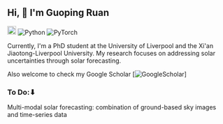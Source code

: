 ## Hi, 👋 I'm Guoping Ruan

<img src="https://code.visualstudio.com/favicon.ico" alt="VS Code" width="20"/> ![Python](https://img.shields.io/badge/-Python-3776AB?style=flat&logo=python&logoColor=white)
![PyTorch](https://img.shields.io/badge/-PyTorch-EE4C2C?style=flat&logo=PyTorch&logoColor=white)


Currently, I'm a PhD student at the University of Liverpool and the Xi'an Jiaotong-Liverpool University. My research focuses on addressing solar uncertainties through solar forecasting.

Also welcome to check my Google Scholar [![GoogleScholar](https://img.shields.io/badge/-googlescholar-#4285F4?style=flat&logo=googlescholar&logoColor=white)]


### To Do:⬇
Multi-modal solar forecasting: combination of ground-based sky images and time-series data



<!--
**Guoping-Ruan/Guoping-Ruan** is a ✨ _special_ ✨ repository because its `README.md` (this file) appears on your GitHub profile.

Here are some ideas to get you started:

- 🔭 I’m currently working on ...
- 🌱 I’m currently learning ...
- 👯 I’m looking to collaborate on ...
- 🤔 I’m looking for help with ...
- 💬 Ask me about ...
- 📫 How to reach me: ...
- 😄 Pronouns: ...
- ⚡ Fun fact: ...
-->
